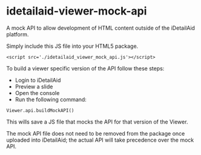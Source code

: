 # idetailaid-viewer-mock-api
A mock API to allow development of HTML content outside of the iDetailAid platform.

Simply include this JS file into your HTML5 package.

````
<script src='./idetailaid_viewer_mock_api.js'></script>
````

To build a viewer specific version of the API follow these steps:
  * Login to iDetailAid
  * Preview a slide
  * Open the console
  * Run the following command:
````
Viewer.api.buildMockAPI()
````

 This wills save a JS file that mocks the API for that version of the Viewer.
 
 
 The mock API file does not need to be removed from the package once uploaded into iDetailAid; the actual API will take precedence over the mock API.
 
